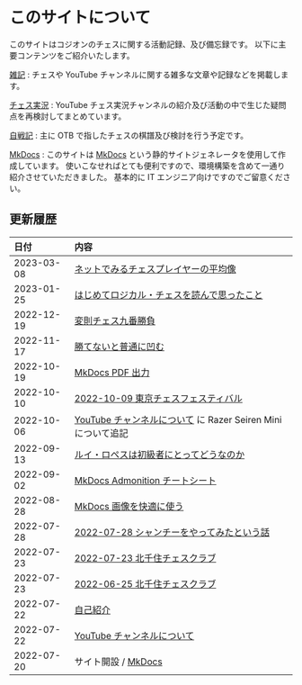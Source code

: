 # このサイトについて

このサイトはコジオンのチェスに関する活動記録、及び備忘録です。
以下に主要コンテンツをご紹介いたします。

[雑記](note/introduction.md)
:   チェスや YouTube チャンネルに関する雑多な文章や記録などを掲載します。

[チェス実況](youtube/index.md)
:   YouTube チェス実況チャンネルの紹介及び活動の中で生じた疑問点を再検討してまとめています。

[自戦記](otb/2022/1009.md)
:   主に OTB で指したチェスの棋譜及び検討を行う予定です。

[MkDocs](mkdocs/001.md)
:   このサイトは [MkDocs](https://www.mkdocs.org/) という静的サイトジェネレータを使用して作成しています。
使いこなせればとても便利ですので、環境構築を含めて一通り紹介させていただきました。
基本的に IT エンジニア向けですのでご留意ください。

## 更新履歴

|日付|内容|
|:--|:--|
|2023-03-08|[ネットでみるチェスプレイヤーの平均像](note/20230308.md)|
|2023-01-25|[はじめてロジカル・チェスを読んで思ったこと](note/20230125.md)|
|2022-12-19|[変則チェス九番勝負](note/20221219.md)|
|2022-11-17|[勝てないと普通に凹む](note/20221117.md)|
|2022-10-19|[MkDocs PDF 出力](mkdocs/009.md)|
|2022-10-10|[2022-10-09 東京チェスフェスティバル](otb/2022/1009.md)|
|2022-10-06|[YouTube チャンネルについて](youtube/index.md) に Razer Seiren Mini について追記|
|2022-09-13|[ルイ・ロペスは初級者にとってどうなのか](note/20220913.md)|
|2022-09-02|[MkDocs Admonition チートシート](mkdocs/008.md)|
|2022-08-28|[MkDocs 画像を快適に使う](mkdocs/007.md)|
|2022-07-28|[2022-07-28 シャンチーをやってみたという話](note/20220728.md)|
|2022-07-23|[2022-07-23 北千住チェスクラブ](otb/2022/0723.md)|
|2022-07-23|[2022-06-25 北千住チェスクラブ](otb/2022/0625.md)|
|2022-07-22|[自己紹介](note/introduction.md)|
|2022-07-22|[YouTube チャンネルについて](youtube/index.md)|
|2022-07-20|サイト開設 / [MkDocs](mkdocs/001.md)|